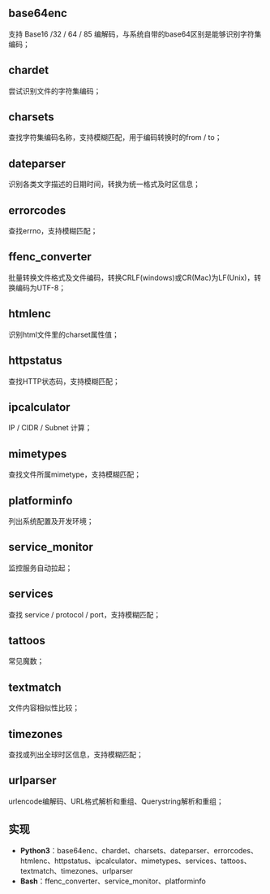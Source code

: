 
base64enc
--------
支持 Base16 /32 / 64 / 85 编解码，与系统自带的base64区别是能够识别字符集编码；

chardet
--------
尝试识别文件的字符集编码；

charsets
--------
查找字符集编码名称，支持模糊匹配，用于编码转换时的from / to；

dateparser
--------
识别各类文字描述的日期时间，转换为统一格式及时区信息；

errorcodes
--------
查找errno，支持模糊匹配；

ffenc_converter
--------
批量转换文件格式及文件编码，转换CRLF(windows)或CR(Mac)为LF(Unix)，转换编码为UTF-8；

htmlenc
--------
识别html文件里的charset属性值；

httpstatus
--------
查找HTTP状态码，支持模糊匹配；

ipcalculator
--------
IP / CIDR / Subnet 计算；

mimetypes
--------
查找文件所属mimetype，支持模糊匹配；

platforminfo
--------
列出系统配置及开发环境；

service_monitor
--------
监控服务自动拉起；

services
--------
查找 service / protocol / port，支持模糊匹配；

tattoos
--------
常见魔数；

textmatch
--------
文件内容相似性比较；

timezones
--------
查找或列出全球时区信息，支持模糊匹配；

urlparser
--------
urlencode编解码、URL格式解析和重组、Querystring解析和重组；


实现
--------
* **Python3**：base64enc、chardet、charsets、dateparser、errorcodes、htmlenc、httpstatus、ipcalculator、mimetypes、services、tattoos、textmatch、timezones、urlparser
* **Bash**：ffenc_converter、service_monitor、platforminfo
